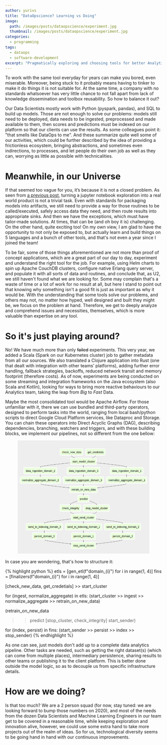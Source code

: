 ```yaml
---
author: yurivs
title: "DataOpscience? Learning vs Doing"
image:
  path: /images/posts/dataopscience/experiment.jpg
  thumbnail: /images/posts/dataopscience/experiment.jpg
categories:
  - programming
tags:
  - dataops
  - software-development
excerpt: "Pragmatically exploring and choosing tools for better Analytics"
---
```


To work with the same tool everyday for years can make you bored, even miserable. Moreover, being stuck to it probably means having to tinker to make it do things it is not suitable for. At the same time, a company with no standards whatsoever has very little chance to not fall apart from lack of knowledge dissemination and toolbox reusability. So how to balance it out?

Our Data Scientists mostly work with Python (pyspark, pandas), and SQL to build up models. Those are not enough to solve our problems: models still need to be deployed, data needs to be ingested, preprocessed and made available to them, then scores and predictions must be indexed on our platform so that our clients can use the results. As some colleagues point it: "that smells like DataOps to me". And these summarize quite well some of our activities, which could be further described by the idea of providing a frictionless ecosystem, bringing abstractions, and sometimes even indirections, to processes, and let people do their own job as well as they can, worrying as little as possible with technicalities.

# Meanwhile, in our Universe

If that seemed too vague for you, it’s because it is not a closed problem. As seen from [a previous post](https://neowaylabs.github.io/programming/from-notebooks-to-production-software/), turning a jupyter notebook exploration into a real world product is not a trivial task. Even with standards for packaging models into artifacts, we still need to provide a way for those routines to be called/executed, safely access data they need, and then route results into appropriate sinks. And then we have the exceptions, which must have tailor-made solutions. At times, that can be (and oh boy it is) challenging. On the other hand, quite exciting too! On my own view, I am glad to have the opportunity to not only be exposed to, but actually learn and build things on 5 languages and a bunch of other tools, and that's not even a year since I joined the team!

To be fair, some of those things aforementioned are not more than proof of concept applications, which are a great part of our day to day, experiment and understand the right tool for the job. For example, using Helm charts to spin up Apache CouchDB clusters, configure native Erlang query server, and populate it with all sorts of data and routines, and conclude that, as U2, we still haven't found what we are looking for. Some may complain that's a waste of time or a lot of work for no result at all, but here I stand to point out that knowing why something isn't a good fit is just as important as why it would be. With the understanding that some tools solve our problems, and others may not, no matter how hyped, well designed and built they might be, we focus on the problem at hand. Therefore, we get to deeply analyze and comprehend issues and necessities, themselves, which is more valuable than expertise on any tool.

# So it's just playing around?

No! We have much more than only ~~failed~~ experiments. This very year, we added a Scala (Spark on our Kubernetes cluster) job to gather metadata from all our sources. We also translated a Clojure application into Rust (one that dealt with integration with other teams’ platforms), adding further error handling, fallback strategies, backoffs, reduced network transit and memory footprint (therefore costs). As of now, experiments are being conducted on some streaming and integration frameworks on the Java ecosystem (also Scala and Kotlin), looking for ways to bring more reactive behaviours to our Analytics team, taking the leap from _Big_ to _Fast_ Data.

Maybe the most consolidated tool would be Apache Airflow. For those unfamiliar with it, there we can use bundled and third-party operators, designed to perform tasks into the world, ranging from local bash/python scripts to direct Google Cloud Platform services, like Dataproc and Storage. You can chain these operators into Direct Acyclic Graphs (DAG), describing dependencies, branching, watchers and triggers, and with these building blocks, we implement our pipelines, not so different from the one bellow:

<figure class="align-center">
  <img src="/images/posts/dataopscience/example-dag.png" alt="">
</figure>

In case you are wondering, that's how to structure it:

{% highlight python %}
etls = [gen_etl(f"domain_{i}") for i in range(1, 4)]
fins = [finalizers(f"domain_{i}") for i in range(1, 4)]

[check_new_data, get_credetials] >> start_cluster

for (ingest, normalize_aggregate) in etls:
    (start_cluster
     >> ingest
     >> normalize_aggregate
     >> retrain_on_new_data)

(retrain_on_new_data
 >> predict 
 >> [stop_cluster, check_integrity]
 >> start_sender)

for (index, persist) in fins:
    (start_sender
     >> persist
     >> index
     >> stop_sender)
{% endhighlight %}

As one can see, just models don't add up to a complete data analytics pipeline. Other tasks are needed, such as getting the right dataset(s) (which can come from multiple places), intermediary persistence, sharing results to other teams or publishing it to the client platform. This is better done outside the model logic, so as to decouple us from specific infrastructure details.

# How are we doing?

Is that too much? We are a 2 person squad (for now, stay tuned: we are looking forward to bump those numbers on 2020), and most of the needs from the dozen Data Scientists and Machine Learning Engineers in our team get to be covered in a reasonable time, while keeping exploration and innovation alive, however, we could use some extra hand to take more projects out of the realm of ideas. So for us, technological diversity seems to be going hand in hand with our continuous improvements.
